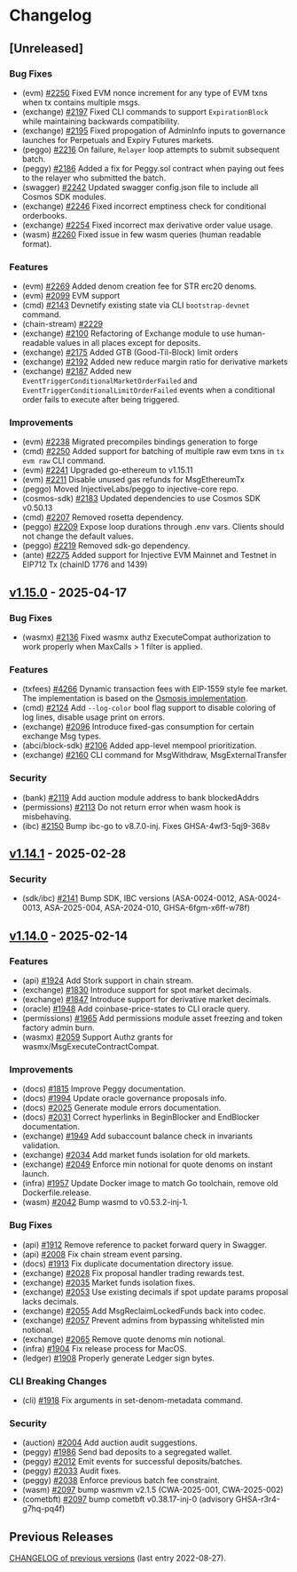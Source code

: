 <!--
Guiding Principles:

Changelogs are for humans, not machines.
There should be an entry for every single version.
The same types of changes should be grouped.
Versions and sections should be linkable.
The latest version comes first.
The release date of each version is displayed.

Usage:

Change log entries are to be added to the Unreleased section under the
appropriate stanza (see below). Each entry is required to include a tag and
the Github PR reference in the following format:

* (<tag>) \#<pr-number> message

The tag should consist of where the change is being made ex. (exchange), (iavl), (rpc)
The PR numbers must be later be link-ified during the release process so you do
not have to worry about including a link manually, but you can if you wish.

Types of changes (Stanzas):

"Features" for new features.
"Improvements" for changes in existing functionality and performance improvements.
"Deprecated" for soon-to-be removed features.
"Bug Fixes" for any bug fixes, except security related.
"Security" for security related changes and exploit fixes. NOT EXPORTED in auto-publishing process.
"API Breaking" for breaking Protobuf, gRPC and REST routes and types used by end-users.
"CLI Breaking" for breaking CLI commands.
Ref: https://keepachangelog.com/en/1.1.0/
-->

# Changelog

## [Unreleased]

### Bug Fixes

- (evm) [#2250](https://github.com/InjectiveLabs/injective-core/pull/2250) Fixed EVM nonce increment for any type of EVM txns when tx contains multiple msgs.
- (exchange) [#2197](https://github.com/InjectiveLabs/injective-core/pull/2197) Fixed CLI commands to support `ExpirationBlock` while maintaining backwards compatibility.
- (exchange) [#2195](https://github.com/InjectiveLabs/injective-core/pull/2195) Fixed propogation of AdminInfo inputs to governance launches for Perpetuals and Expiry Futures markets.
- (peggo) [#2216](https://github.com/InjectiveLabs/injective-core/pull/2216) On failure, `Relayer` loop attempts to submit subsequent batch.
- (peggy) [#2186](https://github.com/InjectiveLabs/injective-core/pull/2186) Added a fix for Peggy.sol contract when paying out fees to the relayer who submitted the batch.
- (swagger) [#2242](https://github.com/InjectiveLabs/injective-core/pull/2242) Updated swagger config.json file to include all Cosmos SDK modules.
- (exchange) [#2246](https://github.com/InjectiveLabs/injective-core/pull/2246) Fixed incorrect emptiness check for conditional orderbooks.
- (exchange) [#2254](https://github.com/InjectiveLabs/injective-core/pull/2254) Fixed incorrect max derivative order value usage.
- (wasm) [#2260](https://github.com/InjectiveLabs/injective-core/pull/2260) Fixed issue in few wasm queries (human readable format).

### Features

- (evm) [#2269](https://github.com/InjectiveLabs/injective-core/pull/2269) Added denom creation fee for STR erc20 denoms.
- (evm) [#2099](https://github.com/InjectiveLabs/injective-core/pull/2099) EVM support
- (cmd) [#2143](https://github.com/InjectiveLabs/injective-core/pull/2143) Devnetify existing state via CLI `bootstrap-devnet` command.
- (chain-stream) [#2229](https://github.com/InjectiveLabs/injective-core/pull/2229)
- (exchange) [#2100](https://github.com/InjectiveLabs/injective-core/pull/2100) Refactoring of Exchange module to use human-readable values in all places except for deposits.
- (exchange) [#2175](https://github.com/InjectiveLabs/injective-core/pull/2175) Added GTB (Good-Til-Block) limit orders
- (exchange) [#2192](https://github.com/InjectiveLabs/injective-core/pull/2192) Added new reduce margin ratio for derivative markets
- (exchange) [#2187](https://github.com/InjectiveLabs/injective-core/pull/2187) Added new `EventTriggerConditionalMarketOrderFailed` and `EventTriggerConditionalLimitOrderFailed` events when a conditional order fails to execute after being triggered.

### Improvements

- (evm) [#2238](https://github.com/InjectiveLabs/injective-core/pull/2238) Migrated precompiles bindings generation to forge
- (cmd) [#2250](https://github.com/InjectiveLabs/injective-core/pull/2250) Added support for batching of multiple raw evm txns in `tx evm raw` CLI command.
- (evm) [#2241](https://github.com/InjectiveLabs/injective-core/pull/2241) Upgraded go-ethereum to v1.15.11
- (evm) [#2211](https://github.com/InjectiveLabs/injective-core/pull/2211) Disable unused gas refunds for MsgEthereumTx
- (peggo) Moved InjectiveLabs/peggo to injective-core repo.
- (cosmos-sdk) [#2183](https://github.com/InjectiveLabs/injective-core/pull/2183) Updated dependencies to use Cosmos SDK v0.50.13
- (cmd) [#2207](https://github.com/InjectiveLabs/injective-core/pull/2207) Removed rosetta dependency.
- (peggo) [#2209](https://github.com/InjectiveLabs/injective-core/pull/2209) Expose loop durations through .env vars. Clients should not change the default values.
- (peggo) [#2219](https://github.com/InjectiveLabs/injective-core/pull/2219) Removed sdk-go dependency.
- (ante) [#2275](https://github.com/InjectiveLabs/injective-core/pull/2275) Added support for Injective EVM Mainnet and Testnet in EIP712 Tx (chainID 1776 and 1439)

## [v1.15.0](https://github.com/InjectiveFoundation/injective-core/releases/tag/v1.15.0) - 2025-04-17

### Bug Fixes

- (wasmx) [#2136](https://github.com/InjectiveLabs/injective-core/pull/2136) Fixed wasmx authz ExecuteCompat authorization to work properly when MaxCalls > 1 filter is applied.

### Features

- (txfees) [#4266](https://github.com/InjectiveLabs/injective-core/pull/4266) Dynamic transaction fees with EIP-1559 style fee market. The implementation is based on the [Osmosis implementation](https://github.com/osmosis-labs/osmosis/tree/main/x/txfees).
- (cmd) [#2124](https://github.com/InjectiveLabs/injective-core/pull/2124) Add `--log-color` bool flag support to disable coloring of log lines, disable usage print on errors.
- (exchange) [#2096](https://github.com/InjectiveLabs/injective-core/pull/2096) Introduce fixed-gas consumption for certain exchange Msg types.
- (abci/block-sdk) [#2106](https://github.com/InjectiveLabs/injective-core/pull/2106) Added app-level mempool prioritization.
- (exchange) [#2160](https://github.com/InjectiveLabs/injective-core/pull/2160) CLI command for MsgWithdraw, MsgExternalTransfer

### Security

- (bank) [#2119](https://github.com/InjectiveLabs/injective-core/pull/2119) Add auction module address to bank blockedAddrs
- (permissions) [#2113](https://github.com/InjectiveLabs/injective-core/pull/2113) Do not return error when wasm hook is misbehaving.
- (ibc) [#2150](https://github.com/InjectiveLabs/injective-core/pull/2150) Bump ibc-go to v8.7.0-inj. Fixes GHSA-4wf3-5qj9-368v

## [v1.14.1](https://github.com/InjectiveFoundation/injective-core/releases/tag/v1.14.1) - 2025-02-28

### Security

- (sdk/ibc) [#2141](https://github.com/InjectiveLabs/injective-core/pull/2141) Bump SDK, IBC versions (ASA-0024-0012, ASA-0024-0013, ASA-2025-004, ASA-2024-010, GHSA-6fgm-x6ff-w78f)

## [v1.14.0](https://github.com/InjectiveFoundation/injective-core/releases/tag/v1.14.0) - 2025-02-14

### Features

- (api) [#1924](https://github.com/InjectiveLabs/injective-core/pull/1924) Add Stork support in chain stream.
- (exchange) [#1830](https://github.com/InjectiveLabs/injective-core/pull/1830) Introduce support for spot market decimals.
- (exchange) [#1847](https://github.com/InjectiveLabs/injective-core/pull/1847) Introduce support for derivative market decimals.
- (oracle) [#1948](https://github.com/InjectiveLabs/injective-core/pull/1948) Add coinbase-price-states to CLI oracle query.
- (permissions) [#1965](https://github.com/InjectiveLabs/injective-core/pull/1965) Add permissions module asset freezing and token factory admin burn.
- (wasmx) [#2059](https://github.com/InjectiveLabs/injective-core/pull/2059) Support Authz grants for wasmx/MsgExecuteContractCompat.

### Improvements

- (docs) [#1815](https://github.com/InjectiveLabs/injective-core/pull/1815) Improve Peggy documentation.
- (docs) [#1994](https://github.com/InjectiveLabs/injective-core/pull/1994) Update oracle governance proposals info.
- (docs) [#2025](https://github.com/InjectiveLabs/injective-core/pull/2025) Generate module errors documentation.
- (docs) [#2031](https://github.com/InjectiveLabs/injective-core/pull/2031) Correct hyperlinks in BeginBlocker and EndBlocker documentation.
- (exchange) [#1949](https://github.com/InjectiveLabs/injective-core/pull/1949) Add subaccount balance check in invariants validation.
- (exchange) [#2034](https://github.com/InjectiveLabs/injective-core/pull/2034) Add market funds isolation for old markets.
- (exchange) [#2049](https://github.com/InjectiveLabs/injective-core/pull/2049) Enforce min notional for quote denoms on instant launch.
- (infra) [#1957](https://github.com/InjectiveLabs/injective-core/pull/1957) Update Docker image to match Go toolchain, remove old Dockerfile.release.
- (wasm) [#2042](https://github.com/InjectiveLabs/injective-core/pull/2042) Bump wasmd to v0.53.2-inj-1.

### Bug Fixes

- (api) [#1912](https://github.com/InjectiveLabs/injective-core/pull/1912) Remove reference to packet forward query in Swagger.
- (api) [#2008](https://github.com/InjectiveLabs/injective-core/pull/2008) Fix chain stream event parsing.
- (docs) [#1913](https://github.com/InjectiveLabs/injective-core/pull/1913) Fix duplicate documentation directory issue.
- (exchange) [#2028](https://github.com/InjectiveLabs/injective-core/pull/2028) Fix proposal handler trading rewards test.
- (exchange) [#2035](https://github.com/InjectiveLabs/injective-core/pull/2035) Market funds isolation fixes.
- (exchange) [#2053](https://github.com/InjectiveLabs/injective-core/pull/2053) Use existing decimals if spot update params proposal lacks decimals.
- (exchange) [#2055](https://github.com/InjectiveLabs/injective-core/pull/2055) Add MsgReclaimLockedFunds back into codec.
- (exchange) [#2057](https://github.com/InjectiveLabs/injective-core/pull/2057) Prevent admins from bypassing whitelisted min notional.
- (exchange) [#2065](https://github.com/InjectiveLabs/injective-core/pull/2065) Remove quote denoms min notional.
- (infra) [#1904](https://github.com/InjectiveLabs/injective-core/pull/1904) Fix release process for MacOS.
- (ledger) [#1908](https://github.com/InjectiveLabs/injective-core/pull/1908) Properly generate Ledger sign bytes.

### CLI Breaking Changes

- (cli) [#1918](https://github.com/InjectiveLabs/injective-core/pull/1918) Fix arguments in set-denom-metadata command.

### Security

- (auction) [#2004](https://github.com/InjectiveLabs/injective-core/pull/2004) Add auction audit suggestions.
- (peggy) [#1986](https://github.com/InjectiveLabs/injective-core/pull/1986) Send bad deposits to a segregated wallet.
- (peggy) [#2012](https://github.com/InjectiveLabs/injective-core/pull/2012) Emit events for successful deposits/batches.
- (peggy) [#2033](https://github.com/InjectiveLabs/injective-core/pull/2033) Audit fixes.
- (peggy) [#2038](https://github.com/InjectiveLabs/injective-core/pull/2038) Enforce previous batch fee constraint.
- (wasm) [#2097](https://github.com/InjectiveLabs/injective-core/pull/2097) bump wasmvm v2.1.5 (CWA-2025-001, CWA-2025-002)
- (cometbft) [#2097](https://github.com/InjectiveLabs/injective-core/pull/2097) bump cometbft v0.38.17-inj-0 (advisory GHSA-r3r4-g7hq-pq4f)

## Previous Releases

[CHANGELOG of previous versions](https://github.com/InjectiveFoundation/injective-core/blob/v1.8/CHANGELOG.md#v17---2022-08-27) (last entry 2022-08-27).
